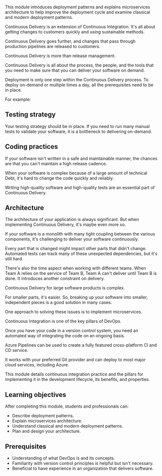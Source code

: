 This module introduces deployment patterns and explains microservices architecture to help improve the deployment cycle and examine classical and modern deployment patterns.

Continuous Delivery is an extension of Continuous Integration. It's all about getting changes to customers quickly and using sustainable methods.

Continuous Delivery goes further, and changes that pass through production pipelines are released to customers.

Continuous Delivery is more than release management.

Continuous Delivery is all about the process, the people, and the tools that you need to make sure that you can deliver your software on demand.

Deployment is only one step within the Continuous Delivery process. To deploy on-demand or multiple times a day, all the prerequisites need to be in place.

For example:

## Testing strategy

Your testing strategy should be in place. If you need to run many manual tests to validate your software, it is a bottleneck to delivering on-demand.

## Coding practices

If your software isn't written in a safe and maintainable manner, the chances are that you can't maintain a high release cadence.

When your software is complex because of a large amount of technical Debt, it's hard to change the code quickly and reliably.

Writing high-quality software and high-quality tests are an essential part of Continuous Delivery.

## Architecture

The architecture of your application is always significant. But when implementing Continuous Delivery, it's maybe even more so.

If your software is a monolith with many tight coupling between the various components, it's challenging to deliver your software continuously.

Every part that is changed might impact other parts that didn't change. Automated tests can track many of these unexpected dependencies, but it's still hard.

There's also the time aspect when working with different teams. When Team A relies on the service of Team B, Team A can't deliver until Team B is done. It introduces another constraint on delivery.

Continuous Delivery for large software products is complex.

For smaller parts, it's easier. So, breaking up your software into smaller, independent pieces is a good solution in many cases.

One approach to solving these issues is to implement microservices.

Continuous Integration is one of the key pillars of DevOps.

Once you have your code in a version control system, you need an automated way of integrating the code on an ongoing basis.

Azure Pipelines can be used to create a fully featured cross-platform CI and CD service.

It works with your preferred Git provider and can deploy to most major cloud services, including Azure.

This module details continuous integration practice and the pillars for implementing it in the development lifecycle, its benefits, and properties.

## Learning objectives

After completing this module, students and professionals can:

 -  Describe deployment patterns.
 -  Explain microservices architecture.
 -  Understand classical and modern deployment patterns.
 -  Plan and design your architecture.

## Prerequisites

 -  Understanding of what DevOps is and its concepts.
 -  Familiarity with version control principles is helpful but isn't necessary.
 -  Beneficial to have experience in an organization that delivers software.
